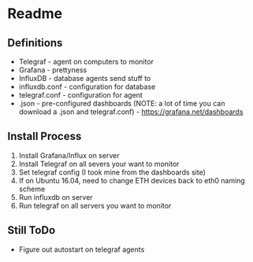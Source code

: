 # Readme

## Definitions

* Telegraf - agent on computers to monitor
* Grafana - prettyness
* InfluxDB - database agents send stuff to
* influxdb.conf - configuration for database
* telegraf.conf - configuration for agent
* .json - pre-configured dashboards (NOTE: a lot of time you can download a .json and telegraf.conf) - https://grafana.net/dashboards

## Install Process

1. Install Grafana/Influx on server
2. Install Telegraf on all severs your want to monitor
3. Set telegraf config (I took mine from the dashboards site)
4. If on Ubuntu 16.04, need to change ETH devices back to eth0 naming scheme
5. Run influxdb on server
6. Run telegraf on all servers you want to monitor

## Still ToDo
* Figure out autostart on telegraf agents

